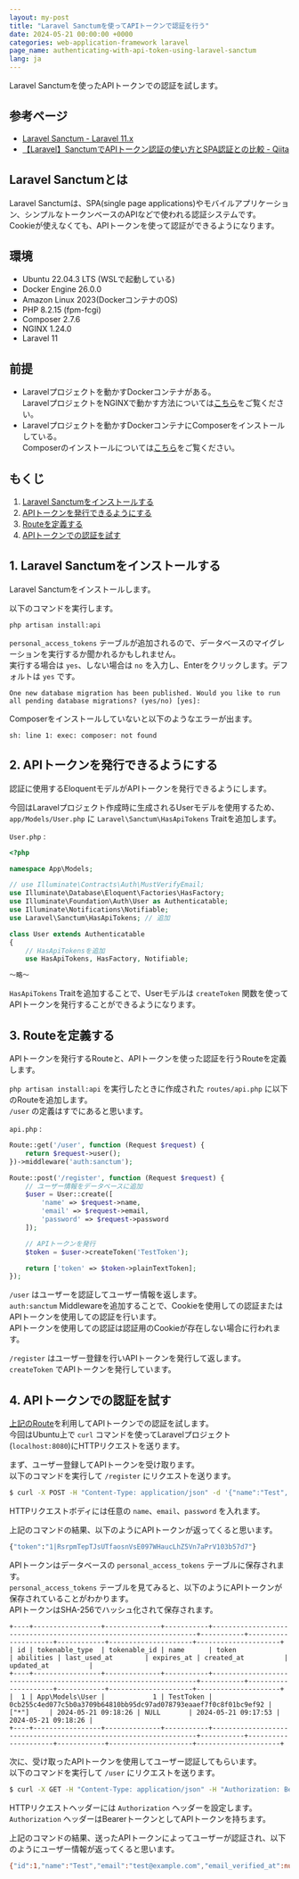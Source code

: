 ```yaml
---
layout: my-post
title: "Laravel Sanctumを使ってAPIトークンで認証を行う"
date: 2024-05-21 00:00:00 +0000
categories: web-application-framework laravel
page_name: authenticating-with-api-token-using-laravel-sanctum
lang: ja
---
```


Laravel Sanctumを使ったAPIトークンでの認証を試します。

## 参考ページ
- [Laravel Sanctum - Laravel 11.x](https://laravel.com/docs/11.x/sanctum)
- [【Laravel】SanctumでAPIトークン認証の使い方とSPA認証との比較 - Qiita](https://qiita.com/104dev/items/0787a81f7dda892ce86a)

## Laravel Sanctumとは
Laravel Sanctumは、SPA(single page applications)やモバイルアプリケーション、シンプルなトークンベースのAPIなどで使われる認証システムです。  
Cookieが使えなくても、APIトークンを使って認証ができるようになります。

## 環境
- Ubuntu 22.04.3 LTS (WSLで起動している)
- Docker Engine 26.0.0
- Amazon Linux 2023(DockerコンテナのOS)
- PHP 8.2.15 (fpm-fcgi)
- Composer 2.7.6
- NGINX 1.24.0
- Laravel 11

## 前提
- Laravelプロジェクトを動かすDockerコンテナがある。  
LaravelプロジェクトをNGINXで動かす方法については[こちら](/web-application-framework/laravel/running-laravel-project-on-nginx)をご覧ください。
- Laravelプロジェクトを動かすDockerコンテナにComposerをインストールしている。  
Composerのインストールについては[こちら](/programming/php/installing-composer-on-linux)をご覧ください。

## もくじ
1. [Laravel Sanctumをインストールする](#1-laravel-sanctumをインストールする)
2. [APIトークンを発行できるようにする](#2-apiトークンを発行できるようにする)
3. [Routeを定義する](#3-routeを定義する)
4. [APIトークンでの認証を試す](#4-apiトークンでの認証を試す)

## 1. Laravel Sanctumをインストールする
Laravel Sanctumをインストールします。

以下のコマンドを実行します。

```
php artisan install:api
```

`personal_access_tokens` テーブルが追加されるので、データベースのマイグレーションを実行するか聞かれるかもしれません。  
実行する場合は `yes`、しない場合は `no` を入力し、Enterをクリックします。デフォルトは `yes` です。

```
One new database migration has been published. Would you like to run all pending database migrations? (yes/no) [yes]:
```

Composerをインストールしていないと以下のようなエラーが出ます。

```
sh: line 1: exec: composer: not found
```

## 2. APIトークンを発行できるようにする
認証に使用するEloquentモデルがAPIトークンを発行できるようにします。  

今回はLaravelプロジェクト作成時に生成されるUserモデルを使用するため、`app/Models/User.php` に `Laravel\Sanctum\HasApiTokens` Traitを追加します。

`User.php` :
```php
<?php

namespace App\Models;

// use Illuminate\Contracts\Auth\MustVerifyEmail;
use Illuminate\Database\Eloquent\Factories\HasFactory;
use Illuminate\Foundation\Auth\User as Authenticatable;
use Illuminate\Notifications\Notifiable;
use Laravel\Sanctum\HasApiTokens; // 追加

class User extends Authenticatable
{
    // HasApiTokensを追加
    use HasApiTokens, HasFactory, Notifiable;

～略～
```

`HasApiTokens` Traitを追加することで、Userモデルは `createToken` 関数を使ってAPIトークンを発行することができるようになります。

## 3. Routeを定義する
APIトークンを発行するRouteと、APIトークンを使った認証を行うRouteを定義します。

`php artisan install:api` を実行したときに作成された `routes/api.php` に以下のRouteを追加します。  
`/user` の定義はすでにあると思います。

`api.php` :
```php
Route::get('/user', function (Request $request) {
    return $request->user();
})->middleware('auth:sanctum');

Route::post('/register', function (Request $request) {
    // ユーザー情報をデータベースに追加
    $user = User::create([
        'name' => $request->name,
        'email' => $request->email,
        'password' => $request->password
    ]);

    // APIトークンを発行
    $token = $user->createToken('TestToken');

    return ['token' => $token->plainTextToken];
});
```

`/user` はユーザーを認証してユーザー情報を返します。  
`auth:sanctum` Middlewareを追加することで、Cookieを使用しての認証またはAPIトークンを使用しての認証を行います。  
APIトークンを使用しての認証は認証用のCookieが存在しない場合に行われます。  

`/register` はユーザー登録を行いAPIトークンを発行して返します。  
`createToken` でAPIトークンを発行しています。

## 4. APIトークンでの認証を試す
[上記のRoute](#3-routeを定義する)を利用してAPIトークンでの認証を試します。  
今回はUbuntu上で `curl` コマンドを使ってLaravelプロジェクト(`localhost:8080`)にHTTPリクエストを送ります。

まず、ユーザー登録してAPIトークンを受け取ります。  
以下のコマンドを実行して `/register` にリクエストを送ります。

```bash
$ curl -X POST -H "Content-Type: application/json" -d '{"name":"Test", "email":"test@example.com", "password":"test"}' localhost:8080/api/register
```

HTTPリクエストボディには任意の `name`、`email`、`password` を入れます。

上記のコマンドの結果、以下のようにAPIトークンが返ってくると思います。

```bash
{"token":"1|RsrpmTepTJsUTfaosnVsE097WHaucLhZ5Vn7aPrV103b57d7"}
```

APIトークンはデータベースの `personal_access_tokens` テーブルに保存されます。  
`personal_access_tokens` テーブルを見てみると、以下のようにAPIトークンが保存されていることがわかります。  
APIトークンはSHA-256でハッシュ化されて保存されます。

```
+----+-----------------+--------------+-----------+------------------------------------------------------------------+-----------+---------------------+------------+---------------------+---------------------+
| id | tokenable_type  | tokenable_id | name      | token                                                            | abilities | last_used_at        | expires_at | created_at          | updated_at          |
+----+-----------------+--------------+-----------+------------------------------------------------------------------+-----------+---------------------+------------+---------------------+---------------------+
|  1 | App\Models\User |            1 | TestToken | 0cb255c4ed077c5b0a3709b64810bb95dc97ad078793eaaef7f0c8f01bc9ef92 | ["*"]     | 2024-05-21 09:18:26 | NULL       | 2024-05-21 09:17:53 | 2024-05-21 09:18:26 |
+----+-----------------+--------------+-----------+------------------------------------------------------------------+-----------+---------------------+------------+---------------------+---------------------+
```

次に、受け取ったAPIトークンを使用してユーザー認証してもらいます。  
以下のコマンドを実行して `/user` にリクエストを送ります。

```bash
$ curl -X GET -H "Content-Type: application/json" -H "Authorization: Bearer 1|RsrpmTepTJsUTfaosnVsE097WHaucLhZ5Vn7aPrV103b57d7" localhost:8080/api/user
```

HTTPリクエストヘッダーには `Authorization` ヘッダーを設定します。  
`Authorization` ヘッダーはBearerトークンとしてAPIトークンを持ちます。

上記のコマンドの結果、送ったAPIトークンによってユーザーが認証され、以下のようにユーザー情報が返ってくると思います。

```bash
{"id":1,"name":"Test","email":"test@example.com","email_verified_at":null,"created_at":"2024-05-21T09:17:53.000000Z","updated_at":"2024-05-21T09:17:53.000000Z"}
```
